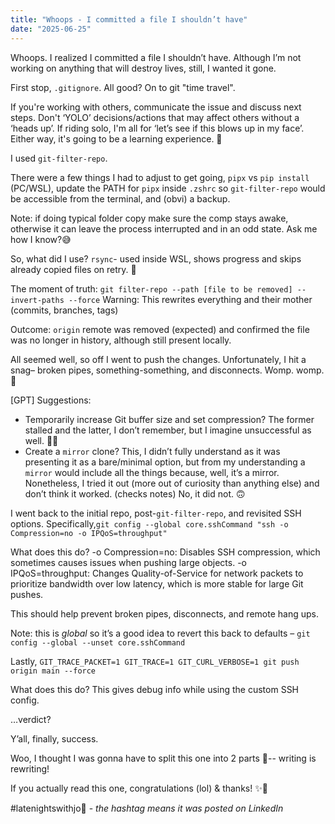 ```yaml
---
title: "Whoops - I committed a file I shouldn’t have"
date: "2025-06-25"
---
```


Whoops. I realized I committed a file I shouldn’t have. Although I’m not working on anything that will destroy lives, still, I wanted it gone.

First stop, `.gitignore`. All good? On to git "time travel".

If you're working with others, communicate the issue and discuss next steps. Don't ‘YOLO’ decisions/actions that may affect others without a ‘heads up’. If riding solo, I'm all for ‘let’s see if this blows up in my face’. Either way, it's going to be a learning experience. 🚀

I used `git-filter-repo`.

There were a few things I had to adjust to get going, `pipx` vs `pip install` (PC/WSL), update the PATH for `pipx` inside `.zshrc` so `git-filter-repo` would be accessible from the terminal, and (obvi) a backup.

Note: if doing typical folder copy make sure the comp stays awake, otherwise it can leave the process interrupted and in an odd state. Ask me how I know?😅

So, what did I use? `rsync`- used inside WSL, shows progress and skips already copied files on retry. 🙌

The moment of truth: `git filter-repo --path [file to be removed] --invert-paths --force`
Warning: This rewrites everything and their mother (commits, branches, tags)

Outcome: `origin` remote was removed (expected) and confirmed the file was no longer in history, although still present locally.

All seemed well, so off I went to push the changes. Unfortunately, I hit a snag– broken pipes, something-something, and disconnects. Womp. womp. 🫠

[GPT] Suggestions:

-   Temporarily increase Git buffer size and set compression? The former stalled and the latter, I don’t remember, but I imagine unsuccessful as well. 🤷‍♀️
-   Create a `mirror` clone? This, I didn’t fully understand as it was presenting it as a bare/minimal option, but from my understanding a `mirror` would include all the things because, well, it’s a mirror. Nonetheless, I tried it out (more out of curiosity than anything else) and don’t think it worked. (checks notes) No, it did not. 🙃

I went back to the initial repo, post-`git-filter-repo`, and revisited SSH options. Specifically,`git config --global core.sshCommand "ssh -o Compression=no -o IPQoS=throughput"`

What does this do?
-o Compression=no: Disables SSH compression, which sometimes causes issues when pushing large objects.
-o IPQoS=throughput: Changes Quality-of-Service for network packets to prioritize bandwidth over low latency, which is more stable for large Git pushes.

This should help prevent broken pipes, disconnects, and remote hang ups.

Note: this is _global_ so it’s a good idea to revert this back to defaults –
`git config --global --unset core.sshCommand`

Lastly, `GIT_TRACE_PACKET=1 GIT_TRACE=1 GIT_CURL_VERBOSE=1 git push origin main --force`

What does this do?
This gives debug info while using the custom SSH config.

…verdict?

Y’all, finally, success.

Woo, I thought I was gonna have to split this one into 2 parts 🙈-- writing is rewriting!

If you actually read this one, congratulations (lol) & thanks! ✨🖖

#latenightswithjo🌙 - _the hashtag means it was posted on LinkedIn_
